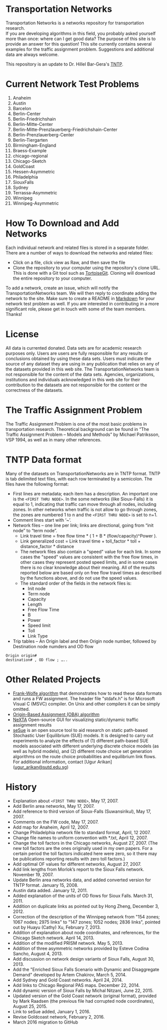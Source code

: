 # Transportation Networks 

Transportation Networks is a networks repository for transportation research.  
If you are developing algorithms in this field, you probably asked yourself 
more than once: where can I get good data?  The purpose of this site is to 
provide an answer for this question! This site currently contains several examples 
for the traffic assignment problem.  Suggestions and additional data are always welcome.

This repository is an update to Dr. Hillel Bar-Gera's [TNTP](http://www.bgu.ac.il/~bargera/tntp).

# Current Network Test Problems

  1. Anaheim
  1. Austin
  1. Barcelon
  1. Berlin-Center
  1. Berlin-Friedrichshain
  1. Berlin-Mitte-Center
  1. Berlin-Mitte-Prenzlauerberg-Friedrichshain-Center
  1. Berlin-Prenzlauerberg-Center
  1. Berlin-Tiergarten
  1. Birmingham-England
  1. Braess-Example
  1. chicago-regional
  1. Chicago-Sketch
  1. GoldCoast
  1. Hessen-Asymmetric
  1. Philadelphia
  1. SiouxFalls
  1. Sydney
  1. Terrassa-Asymmetric
  1. Winnipeg
  1. Winnipeg-Asymmetric

# How To Download and Add Networks  

Each individual network and related files is stored in a separate folder. There
are a number of ways to download the networks and related files:
  - Click on a file, click view as Raw, and then save the file
  - Clone the repository to your computer using the repository's clone URL. This is done with a Git 
      tool such as [TortoiseGit](https://tortoisegit.org).  Cloning will download the
      entire repository to your computer.

To add a network, create an issue, which will notify the TransportationNetworks team.  We will then 
reply to coordinate adding the network to the site.  Make sure to create a README in 
[Markdown](https://guides.github.com/features/mastering-markdown/) for your 
network test problem as well.  If you are interested in contributing in a more 
significant role, please get in touch with some of the team members.  Thanks!
  
# License 

All data is currented donated.  Data sets are for academic research purposes only.  Users are
users are fully responsible for any results or conclusions obtained by using these data sets.
Users must indicate the source of any dataset they are using in any publication that relies 
on any of the datasets provided in this web site.  The TransportationNetworks team is not 
responsible for the content of the data sets. Agencies, organizations, institutions and 
individuals acknowledged in this web site for their contribution to the datasets are not 
responsible for the content or the correctness of the datasets.

# The Traffic Assignment Problem

The Traffic Assignment Problem is one of the most basic problems in transportation research. 
Theoretical background can be found in “The Traffic Assignment Problem – Models and Methods” 
by Michael Patriksson, VSP 1994, as well as in many other references.

# TNTP Data format 
Many of the datasets on TransportationNetworks are in TNTP format.  TNTP is tab delimited text files, 
with each row terminated by a semicolon.  The files have the following format:
 - First lines are metadata; each item has a description.  An important one is the `<FIRST THRU NODE>`. 
   In the some networks (like Sioux-Falls) it is equal to 1, indicating 
   that traffic can move through all nodes, including zones. In other networks when traffic is not 
   allow to go through zones, the zones are numbered 1 to n and the `<FIRST THRU NODE>` is set to n+1.
 - Comment lines start with ‘~’.
 - Network files – one line per link; links are directional, going from “init node” to “term node”.
     - Link travel time = free flow time * ( 1 + B * (flow/capacity)^Power ).
     - Link generalized cost = Link travel time + toll_factor * toll + distance_factor * distance
     - The network files also contain a "speed" value for each link. In some cases the "speed" values 
     are consistent with the free flow times, in other cases they represent posted speed limits, and 
     in some cases there is no clear knowledge about their meaning. All of the results reported below 
     are based only on free flow travel times as described by the functions above, and do not use the speed values.
     - The standard order of the fields in the network files is:
       - Init node
       - Term node
       - Capacity
       - Length
       - Free Flow Time
       - B
       - Power
       - Speed limit
       - Toll
       - Link Type
 - Trip tables – An Origin label and then Origin node number, followed by Destination node numders and OD flow 

```
Origin origin#
destination# , OD flow ; …..
```

# Other Related Projects 

 - [Frank-Wolfe algorithm](http://www.bgu.ac.il/~bargera/tntp/FW.zip) that demonstrates how to read these 
   data formats and runs a FW assignment.  The header file "stdafx.h" is for Microsoft Visual C (MSVC) compiler. On 
   Unix and other compilers it can be simply omitted.
 - [Origin-Based Assignment (OBA) algorithm](http://www.openchannelsoftware.org/projects/Origin-Based_Assignment/)
 - [NeXTA](https://code.google.com/archive/p/nexta/) Open-source GUI for visualizing static/dynamic traffic assignment results
 - [seSue](http://people.sutd.edu.sg/~ugur_arikan/seSue/) is an open source tool to aid research on static path-based 
   Stochastic User Equilibrium (SUE) models. It is designed to carry out experiments to analyze the effects of 
   (1) different path-based SUE models associated with different underlying discrete choice models 
   (as well as hybrid models), and (2) different route choice set generation algorithms on the route choice 
   probabilities and equilibrium link flows. For additional information, contact [Ugur Arikan] (ugur_arikan@sutd.edu.sg)

# History

 - Explanation about `<FIRST THRU NODE>`, May 17, 2007.
 - Add Berlin area networks, May 17, 2007.
 - Add reference to third version of Sioux-Falls (Suwansirikul), May 17, 2007.
 - Comments on the FW code, May 17, 2007.
 - Add map for Anaheim, April 12, 2007.
 - Change Philadelphia network file to standard format, April, 12 2007.
 - Change file names to uniform convention with *.txt, April 12, 2007.
 - Change the toll factors in the Chicago networks, August 27, 2007. (The new toll factors are the ones originally used in my own papers. For a certain period the toll factors indicated here were zero, so it there may be publications reporting results with zero toll factors.)
 - Add optimal OF values for different networks, August 27, 2007.
 - Add link lengths from Morlok’s report to the Sioux Falls network. November 19, 2007.
 - Update Berlin area networks data, and added converted version for TNTP format. January 15, 2008.
 - Austin data added. January 12, 2011.
 - Added explanation of the units of OD flows for Sioux Falls. March 31, 2011.
 - Addition on duplicate links as pointed out by Hong Zheng, December 3, 2012.
 - Correction of the description of the Winnipeg network from "154 zones; 1067 nodes; 2975 links" to "147 zones; 1052 nodes; 2836 links", pointed out by Huayu (Cathy) Xu, February 7, 2013.
 - Addition of explanation about node coordinates, and references, for the Chicago Sketch network. April 14, 2013.
 - Addition of the modified PRISM network. May 5, 2013.
 - Addition of three asymmetric networks provided by Esteve Codina Sancho, August 4, 2013.
 - Add discussion on network design variants of Sioux Falls, August 30, 2013.
 - Add the "Enriched Sioux Falls Scenario with Dynamic and Disaggregate Demand" developed by Artem Chakirov, March 5, 2014.
 - Add Sydney and Gold Coast networks. April 24, 2014.
 - Add links to Chicago Regional PAS maps. December 22, 2014.
 - Add dynamic version of Sioux Falls by Michal Nitzani, June 22, 2015.
 - Updated version of the Gold Coast network (original format), provided by Mark Raadsen (the previous file had corrupted node coordinates), August 25, 2015.
 - Link to seSue added, January 1, 2016.
 - Revise Goldcoast network, February 2, 2016.
 - March 2016 migration to GitHub
 
